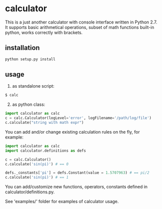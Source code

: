 calculator
==========

This is a just another calculator with console interface written in Python 2.7.
It supports basic arithmetical operations, subset of math functions built-in python,
works correctly with brackets.

installation
------------
```bash
python setup.py install
```

usage
-----

1. as standalone script:
```bash
$ calc
``` 

2. as python class:
```python
import calculator as calc
c = calc.Calculator(logLevel='error', logFilename='/path/log/file')
c.calculate("string with math expr")
```

You can add and/or change existing calculation
rules on the fly, for example:
```python
import calculator as calc
import calculator.definitions as defs

c = calc.Calculator()
c.calculate('sin(pi)') # == 0

defs._constants['pi'] = defs.Constant(value = 1.5707963) # == pi/2
c.calculate('sin(pi)') # == 1
```

You can add/customize new functions, operators, constants defined
in calculator/definitions.py. 

See 'examples/' folder for examples of calculator usage.
